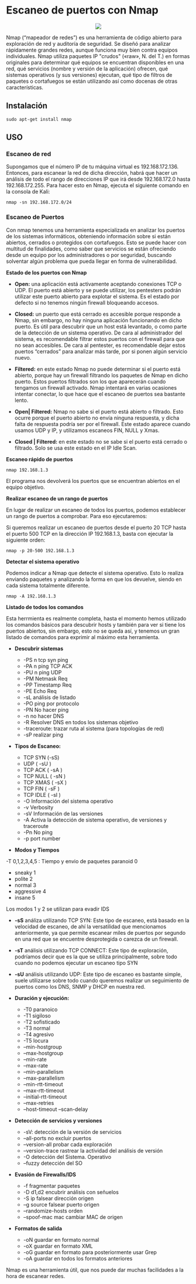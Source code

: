 # Escaneo de puertos con Nmap

<p align="center">
<img src="./Img/Logo.jpg">
</p>

Nmap (“mapeador de redes”) es una herramienta de código abierto para exploración de red y auditoría de seguridad. Se diseñó para analizar rápidamente grandes redes, aunque funciona muy bien contra equipos individuales. Nmap utiliza paquetes IP "crudos" («raw», N. del T.) en formas originales para determinar qué equipos se encuentran disponibles en una red, qué servicios (nombre y versión de la aplicación) ofrecen, qué sistemas operativos (y sus versiones) ejecutan, qué tipo de filtros de paquetes o cortafuegos se están utilizando así como docenas de otras características.

## Instalación

```
sudo apt-get install nmap
```

## USO

### **Escaneo de red**

Supongamos que el número IP de tu máquina virtual es 192.168.172.136. Entonces, para escanear la red de dicha dirección, habrá que hacer un análisis de todo el rango de direcciones IP que irá desde 192.168.172.0 hasta 192.168.172.255. Para hacer esto en Nmap, ejecuta el siguiente comando en la consola de Kali:

```
nmap -sn 192.168.172.0/24
```

### **Escaneo de Puertos**

Con nmap tenemos una herramienta especializada en analizar los puertos de los sistemas informáticos, obteniendo información sobre si están abiertos, cerrados o protegidos con cortafuegos. Esto se puede hacer con multitud de finalidades, como saber que servicios se están ofreciendo desde un equipo por los administradores o por seguridad, buscando solventar algún problema que pueda llegar en forma de vulnerabilidad.

**Estado de los puertos con Nmap**

* **Open:** una aplicación está activamente aceptando conexiones TCP o UDP. El puerto está abierto y se puede utilizar, los pentesters podrán utilizar este puerto abierto para explotar el sistema. Es el estado por defecto si no tenemos ningún firewall bloqueando accesos.

* **Closed:** un puerto que está cerrado es accesible porque responde a Nmap, sin embargo, no hay ninguna aplicación funcionando en dicho puerto. Es útil para descubrir que un host está levantado, o como parte de la detección de un sistema operativo. De cara al administrador del sistema, es recomendable filtrar estos puertos con el firewall para que no sean accesibles. De cara al pentester, es recomendable dejar estos puertos “cerrados” para analizar más tarde, por si ponen algún servicio nuevo.

* **Filtered:** en este estado Nmap no puede determinar si el puerto está abierto, porque hay un firewall filtrando los paquetes de Nmap en dicho puerto. Estos puertos filtrados son los que aparecerán cuando tengamos un firewall activado. Nmap intentará en varias ocasiones intentar conectar, lo que hace que el escaneo de puertos sea bastante lento.

* **Open| Filtered:** Nmap no sabe si el puerto está abierto o filtrado. Esto ocurre porque el puerto abierto no envía ninguna respuesta, y dicha falta de respuesta podría ser por el firewall. Este estado aparece cuando usamos UDP y IP, y utilizamos escaneos FIN, NULL y Xmas.

* **Closed | Filtered:** en este estado no se sabe si el puerto está cerrado o filtrado. Solo se usa este estado en el IP Idle Scan.

**Escaneo rápido de puertos**

```
nmap 192.168.1.3
```

El programa nos devolverá los puertos que se encuentran abiertos en el equipo objetivo.

**Realizar escaneo de un rango de puertos**

En lugar de realizar un escaneo de todos los puertos, podemos establecer un rango de puertos a comprobar. Para eso ejecutaremos:

Si queremos realizar un escaneo de puertos desde el puerto 20 TCP hasta el puerto 500 TCP en la dirección IP 192.168.1.3, basta con ejecutar la siguiente orden:

```
nmap -p 20-500 192.168.1.3
```

**Detectar el sistema operativo**

Podemos indicar a Nmap que detecte el sistema operativo. Esto lo realiza enviando paquetes y analizando la forma en que los devuelve, siendo en cada sistema totalmente diferente.

```
nmap -A 192.168.1.3
```

**Listado de todos los comandos**

Esta herrmienta es realmente completa, hasta el momento hemos utilizado los comandos básicos para descubrir hosts y también para ver si tiene los puertos abiertos, sin embargo, esto no se queda así, y tenemos un gran listado de comandos para exprimir al máximo esta herramienta.

* **Descubrir sistemas**

  * -PS n tcp syn ping
  * -PA n ping TCP ACK
  * -PU n ping UDP
  * -PM Netmask Req
  * -PP Timestamp Req
  * -PE Echo Req
  * -sL análisis de listado
  * -PO ping por protocolo
  * -PN No hacer ping
  * -n no hacer DNS
  * -R Resolver DNS en todos los sistemas objetivo
  * -traceroute: trazar ruta al sistema (para topologías de red)
  * -sP realizar ping

* **Tipos de Escaneo:**
  * TCP SYN (-sS) 
  * UDP ( -sU ) 
  * TCP ACK ( -sA ) 
  * TCP NULL ( -sN ) 
  * TCP XMAS ( -sX ) 
  * TCP FIN ( -sF ) 
  * TCP IDLE ( -sI )
  * -O Información del sistema operativo 
  * -v Verbosity 
  * -sV Información de las versiones 
  * -A Activa la detección de sistema operativo, de versiones y traceroute 
  * -Pn No ping 
  * -p port number 
  
* **Modos y Tiempos**

-T 0,1,2,3,4,5 : Tiempo y envio de paquetes 
paranoid 0 
  * sneaky 1 
  * polite 2 
  * normal 3 
  * aggressive 4 
  * insane 5 
 
Los modos 1 y 2 se utilizan para evadir IDS 


* **-sS** análiza utilizando TCP SYN: Este tipo de escaneo, está basado en la velocidad de escaneo, de ahí la versatilidad que mencionamos anteriormente, ya que permite escanear miles de puertos por segundo en una red que se encuentre desprotegida o carezca de un firewall.

* **-sT** análisis utilizando TCP CONNECT: Este tipo de exploración, podríamos decir que es la que se utiliza principalmente, sobre todo cuando no podemos ejecutar un escaneo tipo SYN

* **-sU** análisis utilizando UDP: Este tipo de escaneo es bastante simple, suele utilizarse sobre todo cuando queremos realizar un seguimiento de puertos como los DNS, SNMP y DHCP en nuestra red.

* **Duración y ejecución:**
  * -T0 paranoico
  * -T1 sigiloso
  * -T2 sofisticado
  * -T3 normal
  * -T4 agresivo
  * -T5 locura
  * –min-hostgroup
  * –max-hostgroup
  * –min-rate
  * –max-rate
  * –min-parallelism
  * –max-parallelism
  * –min-rtt-timeout
  * –max-rtt-timeout
  * –initial-rtt-timeout
  * –max-retries
  * –host-timeout –scan-delay

* **Detección de servicios y versiones**
  * -sV: detección de la versión de servicios
  * –all-ports no excluir puertos
  * –version-all probar cada exploración
  * –version-trace rastrear la actividad del análisis de versión
  * -O detección del Sistema. Operativo
  * –fuzzy detección del SO

* **Evasión de Firewalls/IDS**
  * -f fragmentar paquetes
  * -D d1,d2 encubrir análisis con señuelos
  * -S ip falsear dirección origen
  * –g source falsear puerto origen
  * –randomize-hosts orden
  * –spoof-mac mac cambiar MAC de origen

* **Formatos de salida**
  * -oN guardar en formato normal
  * -oX guardar en formato XML
  * -oG guardar en formato para posteriormente usar Grep
  * -oA guardar en todos los formatos anteriores

Nmap es una herramienta útil, que nos puede dar muchas facilidades a la hora de escanear redes.